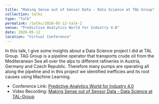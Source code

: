 ```yaml
---
title: "Making Sense out of Sensor Data - Data Science at TAL-Group"
collection: talks
type: "Talk"
permalink: /talks/2020-05-12-talk-2
venue: "Predictive Analytics World for Industry 4.0"
date: 2020-05-12
location: "Virtual Conference"
---
```


In this talk, I give some insights about a Data Science project I did at TAL Group. TAG Group is a pipeline operator that transports crude oil from the Mediteranean Sea all over the alps to different rafineries in Austria, Germany and Czech Republic. Therefore many pumps are operating all along the pipeline and in this project we identified inefficies and its root causes using Machine Learning.

- Conference Link: [Predictive Analytics World for Industry 4.0](https://predictiveanalyticsworldindustry40.eu/)
- Video Recording: [Making Sense out of Sensor Data - Data Science at TAL-Group](https://www.youtube.com/watch?v=bMduhYYAOvc)